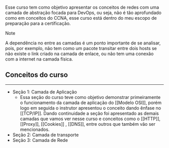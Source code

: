 Esse curso tem como objetivo apresentar os conceitos de redes com uma camada de abstração focada para DevOps, ou seja, não é tão aprofundado como em conceitos do CCNA, esse curso está dentro do meu escopo de preparação para a certificação.

> [!NOTE]
>A dependência no entre as camadas é um ponto importante de se analisar, pois, por exemplo, não tem como um pacote transitar entre dois hosts se não existe o link criado na camada de enlace, ou não tem uma conexão com a internet na camada física.
## Conceitos do curso
---
- Seção 1: Camada de Aplicação
	- Essa seção do curso teve como objetivo demonstrar primeiramente o funcionamento da camada de aplicação do [[Modelo OSI]], porém logo em seguida o instrutor apresentou o conceito dando ênfase no [[TCP/IP]]. Dando continuidade a seção foi apresentado as demais camadas que vamos ver nesse curso e conceitos como o [[HTTP]], [[Proxy]], [[Cookies]] , [[DNS]], entre outros que também vão ser mencionados.  
- Seção 2: Camada de transporte
- Seção 3: Camada de Rede







